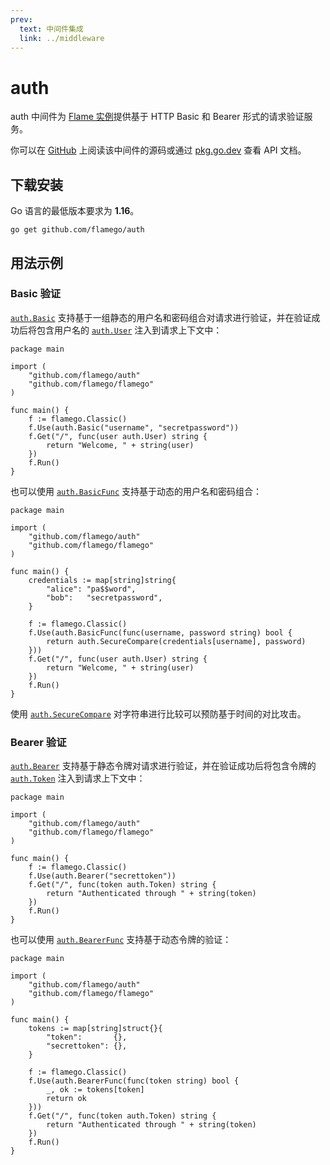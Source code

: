 ```yaml
---
prev:
  text: 中间件集成
  link: ../middleware
---
```


# auth

auth 中间件为 [Flame 实例](../core-concepts.md#实例)提供基于 HTTP Basic 和 Bearer 形式的请求验证服务。

你可以在 [GitHub](https://github.com/flamego/auth) 上阅读该中间件的源码或通过 [pkg.go.dev](https://pkg.go.dev/github.com/flamego/auth?tab=doc) 查看 API 文档。

## 下载安装

Go 语言的最低版本要求为 **1.16**。

```:no-line-numbers
go get github.com/flamego/auth
```

## 用法示例

### Basic 验证

[`auth.Basic`](https://pkg.go.dev/github.com/flamego/auth#Basic) 支持基于一组静态的用户名和密码组合对请求进行验证，并在验证成功后将包含用户名的 [`auth.User`](https://pkg.go.dev/github.com/flamego/auth#User) 注入到请求上下文中：

```go:no-line-numbers
package main

import (
	"github.com/flamego/auth"
	"github.com/flamego/flamego"
)

func main() {
	f := flamego.Classic()
	f.Use(auth.Basic("username", "secretpassword"))
	f.Get("/", func(user auth.User) string {
		return "Welcome, " + string(user)
	})
	f.Run()
}
```

也可以使用 [`auth.BasicFunc`](https://pkg.go.dev/github.com/flamego/auth#BasicFunc) 支持基于动态的用户名和密码组合：

```go:no-line-numbers{16}
package main

import (
	"github.com/flamego/auth"
	"github.com/flamego/flamego"
)

func main() {
	credentials := map[string]string{
		"alice": "pa$$word",
		"bob":   "secretpassword",
	}

	f := flamego.Classic()
	f.Use(auth.BasicFunc(func(username, password string) bool {
		return auth.SecureCompare(credentials[username], password)
	}))
	f.Get("/", func(user auth.User) string {
		return "Welcome, " + string(user)
	})
	f.Run()
}
```

使用 [`auth.SecureCompare`](https://pkg.go.dev/github.com/flamego/auth#SecureCompare) 对字符串进行比较可以预防基于时间的对比攻击。

### Bearer 验证

[`auth.Bearer`](https://pkg.go.dev/github.com/flamego/auth#Bearer) 支持基于静态令牌对请求进行验证，并在验证成功后将包含令牌的 [`auth.Token`](https://pkg.go.dev/github.com/flamego/auth#Token) 注入到请求上下文中：

```go:no-line-numbers
package main

import (
	"github.com/flamego/auth"
	"github.com/flamego/flamego"
)

func main() {
	f := flamego.Classic()
	f.Use(auth.Bearer("secrettoken"))
	f.Get("/", func(token auth.Token) string {
		return "Authenticated through " + string(token)
	})
	f.Run()
}
```

也可以使用 [`auth.BearerFunc`](https://pkg.go.dev/github.com/flamego/auth#BearerFunc) 支持基于动态令牌的验证：

```go:no-line-numbers
package main

import (
	"github.com/flamego/auth"
	"github.com/flamego/flamego"
)

func main() {
	tokens := map[string]struct{}{
		"token":       {},
		"secrettoken": {},
	}

	f := flamego.Classic()
	f.Use(auth.BearerFunc(func(token string) bool {
		_, ok := tokens[token]
		return ok
	}))
	f.Get("/", func(token auth.Token) string {
		return "Authenticated through " + string(token)
	})
	f.Run()
}
```

